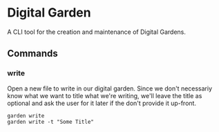# Digital Garden

A CLI tool for the creation and maintenance of Digital Gardens.

## Commands

### write

Open a new file to write in our digital garden. Since we don't necessariy know what we want to title what we're writing, we'll leave the title as optional and ask the user for it later if the don't provide it up-front.

```shell
garden write
garden write -t "Some Title"
```
